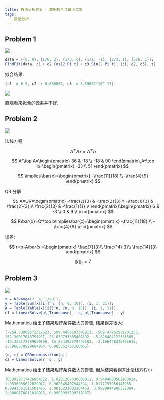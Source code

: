 ```yaml
---
title: 数值分析作业 - 数据拟合与最小二乘
tags:
  - 数值分析
---
```


## Problem 1

![](https://cdn.duanyll.com/img/20230515085429.png)

```mathematica
data = {{0, 0}, {1/6, 2}, {1/3, 0}, {1/2, -1}, {2/3, 1}, {5/6, 1}};
FindFit[data, c1 + c2 Cos[2 Pi t] + c3 Sin[2 Pi t], {c1, c2, c3}, t]
```

拟合结果:

```mathematica
{c1 -> 0.5, c2 -> 0.666667, c3 -> 5.59057*10^-17}
```

![](https://cdn.duanyll.com/img/20230515091121.png)

直观看来拟合的效果并不好.

## Problem 2

![](https://cdn.duanyll.com/img/20230515092655.png)

法线方程

$$
A^\top A\bar{x}=A^\top b
$$

$$
A^\top A=\begin{pmatrix}
    36 & -18 \\
    -18 & 90
\end{pmatrix},A^\top b=\begin{pmatrix}
    -30 \\ 51
\end{pmatrix}
$$

$$
\implies \bar{x}=\begin{pmatrix}
    -\frac{11}{18} \\ -\frac{4}{9}
\end{pmatrix}
$$

QR 分解

$$
A=QR=\begin{pmatrix}
    -\frac{2}{3} & -\frac{2}{3} \\
    -\frac{1}{3} & \frac{2}{3} \\
    \frac{2}{3} & -\frac{1}{3} \\
\end{pmatrix}\begin{pmatrix}
    6 & -3 \\
    0 & 9 \\
\end{pmatrix}
$$

$$
R\bar{x}=Q^\top b\implies\bar{x}=\begin{pmatrix}
    -\frac{11}{18} \\ -\frac{4}{9}
\end{pmatrix}
$$

误差:

$$
r=b-A\bar{x}=\begin{pmatrix}
    \frac{7}{3}\\
    \frac{14}{3}\\
    \frac{14}{3}
\end{pmatrix}
$$

$$
\|r\|_2=7
$$

## Problem 3

![](https://cdn.duanyll.com/img/20230515095207.png)

```mathematica
x = N[Range[2, 4, 1/20]];
y = Table[Sum[x[[i]]^n, {n, 0, 10}], {i, 1, 21}];
a = Table[Table[x[[i]]^n, {n, 0, 10}], {i, 1, 21}];
c1 = LinearSolve[a\[Transpose] . a, a\[Transpose] . y]
```

Mathematica 给出了结果矩阵条件数大的警告, 结果误差很大:

```mathematica
{-254.73969572312623, 599.4456193346913, -509.47962931201255,
152.30017046791227, 25.032793385407892, -5.826484122391565,
-19.333172789690796, 15.234395579446103, -3.166448346905615,
1.5966670929604954, 0.965552733160666}
```

```mathematica
{q, r} = QRDecomposition[a];
c2 = LinearSolve[r, q . y]
```

Mathematica 给出了结果矩阵条件数大的警告, 但从结果看误差比法线方程小

```mathematica
{0.9929717426864622, 1.0281267330856911, 0.9494600502108924,
1.0536955622829947, 0.962645407944824, 1.0177797956147965,
0.9941361511581496, 1.0013231833104463, 0.9998044906382084,
1.0000170811018925, 0.9999993299217007}
```
